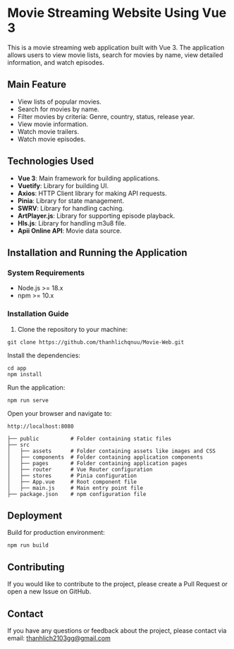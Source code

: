 # Movie Streaming Website Using Vue 3

This is a movie streaming web application built with Vue 3. The application allows users to view movie lists, search for movies by name, view detailed information, and watch episodes.

## Main Feature

- View lists of popular movies.
- Search for movies by name.
- Filter movies by criteria: Genre, country, status, release year.
- View movie information.
- Watch movie trailers.
- Watch movie episodes.

## Technologies Used

- **Vue 3**: Main framework for building applications.
- **Vuetify**: Library for building UI.
- **Axios**: HTTP Client library for making API requests.
- **Pinia**: Library for state management.
- **SWRV**: Library for handling caching.
- **ArtPlayer.js**: Library for supporting episode playback.
- **Hls.js**: Library for handling m3u8 file.
- **Apii Online API**: Movie data source.

## Installation and Running the Application

### System Requirements

- Node.js >= 18.x
- npm >= 10.x

### Installation Guide

1. Clone the repository to your machine:
```
git clone https://github.com/thanhlichqnuu/Movie-Web.git
```
Install the dependencies:
```
cd app
npm install
```
Run the application:
```
npm run serve
```
Open your browser and navigate to:
```
http://localhost:8080
```
```
├── public          # Folder containing static files
├── src
│   ├── assets      # Folder containing assets like images and CSS
│   ├── components  # Folder containing application components
│   ├── pages       # Folder containing application pages
│   ├── router      # Vue Router configuration
│   ├── stores      # Pinia configuration
│   ├── App.vue     # Root component file
│   ├── main.js     # Main entry point file
├── package.json    # npm configuration file

```

## Deployment
Build for production environment:
```
npm run build
```
## Contributing
If you would like to contribute to the project, please create a Pull Request or open a new Issue on GitHub.

## Contact
If you have any questions or feedback about the project, please contact via email: thanhlich2103gg@gmail.com
